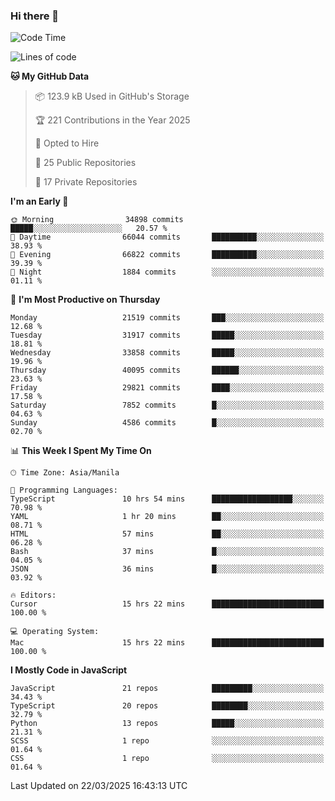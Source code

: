 ### Hi there 👋

<!--START_SECTION:waka-->
![Code Time](http://img.shields.io/badge/Code%20Time-1%2C560%20hrs%205%20mins-blue)

![Lines of code](https://img.shields.io/badge/From%20Hello%20World%20I%27ve%20Written-64.6%20million%20lines%20of%20code-blue)

**🐱 My GitHub Data** 

> 📦 123.9 kB Used in GitHub's Storage 
 > 
> 🏆 221 Contributions in the Year 2025
 > 
> 💼 Opted to Hire
 > 
> 📜 25 Public Repositories 
 > 
> 🔑 17 Private Repositories 
 > 
**I'm an Early 🐤** 

```text
🌞 Morning                34898 commits       █████░░░░░░░░░░░░░░░░░░░░   20.57 % 
🌆 Daytime                66044 commits       ██████████░░░░░░░░░░░░░░░   38.93 % 
🌃 Evening                66822 commits       ██████████░░░░░░░░░░░░░░░   39.39 % 
🌙 Night                  1884 commits        ░░░░░░░░░░░░░░░░░░░░░░░░░   01.11 % 
```
📅 **I'm Most Productive on Thursday** 

```text
Monday                   21519 commits       ███░░░░░░░░░░░░░░░░░░░░░░   12.68 % 
Tuesday                  31917 commits       █████░░░░░░░░░░░░░░░░░░░░   18.81 % 
Wednesday                33858 commits       █████░░░░░░░░░░░░░░░░░░░░   19.96 % 
Thursday                 40095 commits       ██████░░░░░░░░░░░░░░░░░░░   23.63 % 
Friday                   29821 commits       ████░░░░░░░░░░░░░░░░░░░░░   17.58 % 
Saturday                 7852 commits        █░░░░░░░░░░░░░░░░░░░░░░░░   04.63 % 
Sunday                   4586 commits        █░░░░░░░░░░░░░░░░░░░░░░░░   02.70 % 
```


📊 **This Week I Spent My Time On** 

```text
🕑︎ Time Zone: Asia/Manila

💬 Programming Languages: 
TypeScript               10 hrs 54 mins      ██████████████████░░░░░░░   70.98 % 
YAML                     1 hr 20 mins        ██░░░░░░░░░░░░░░░░░░░░░░░   08.71 % 
HTML                     57 mins             ██░░░░░░░░░░░░░░░░░░░░░░░   06.28 % 
Bash                     37 mins             █░░░░░░░░░░░░░░░░░░░░░░░░   04.05 % 
JSON                     36 mins             █░░░░░░░░░░░░░░░░░░░░░░░░   03.92 % 

🔥 Editors: 
Cursor                   15 hrs 22 mins      █████████████████████████   100.00 % 

💻 Operating System: 
Mac                      15 hrs 22 mins      █████████████████████████   100.00 % 
```

**I Mostly Code in JavaScript** 

```text
JavaScript               21 repos            █████████░░░░░░░░░░░░░░░░   34.43 % 
TypeScript               20 repos            ████████░░░░░░░░░░░░░░░░░   32.79 % 
Python                   13 repos            █████░░░░░░░░░░░░░░░░░░░░   21.31 % 
SCSS                     1 repo              ░░░░░░░░░░░░░░░░░░░░░░░░░   01.64 % 
CSS                      1 repo              ░░░░░░░░░░░░░░░░░░░░░░░░░   01.64 % 
```




 Last Updated on 22/03/2025 16:43:13 UTC
<!--END_SECTION:waka-->

